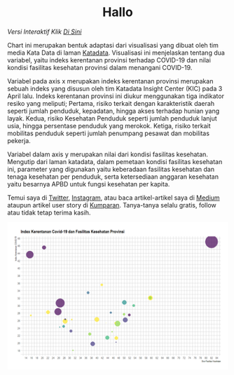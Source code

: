 <h1 style="font-weight: bold;" align = "center">
 &nbsp;Hallo&nbsp;</h1>


 *Versi Interaktif Klik [Di Sini](https://chart-studio.plotly.com/~melysantoso/1)*

Chart ini merupakan bentuk adaptasi dari visualisasi yang dibuat oleh tim media Kata Data di laman [Katadata]( https://katadata.co.id/analisisdata/2020/04/03/rapuhnya-indonesia-menghadapi-covid-19). Visualisasi ini menjelaskan tentang dua variabel, yaitu indeks kerentanan provinsi terhadap COVID-19 dan nilai kondisi fasilitas kesehatan provinsi dalam menangani COVID-19.

Variabel pada axis x merupakan indeks kerentanan provinsi merupakan sebuah indeks yang disusun oleh tim Katadata Insight Center (KIC) pada 3 April lalu. Indeks kerentanan provinsi ini diukur menggunakan tiga indikator resiko yang meliputi; Pertama, risiko terkait dengan karakteristik daerah seperti jumlah penduduk, kepadatan, hingga akses terhadap hunian yang layak. Kedua, risiko Kesehatan Penduduk seperti jumlah penduduk lanjut usia, hingga persentase penduduk yang merokok. Ketiga, risiko terkait mobilitas penduduk seperti jumlah penumpang pesawat dan mobilitas pekerja.

Variabel dalam axis y merupakan nilai dari kondisi fasilitas kesehatan. Mengutip dari laman katadata, dalam pemetaan kondisi fasilitas kesehatan ini, parameter yang digunakan yaitu keberadaan fasilitas kesehatan dan tenaga kesehatan per penduduk, serta ketersediaan anggaran kesehatan yaitu besarnya APBD untuk fungsi kesehatan per kapita.

Temui saya di [Twitter](https://twitter.com/melysantoso_), [Instagram](https://www.instagram.com/melysantoso/), atau baca artikel-artikel saya di [Medium](https://medium.com/@bukakurung) ataupun artikel user story di [Kumparan](https://kumparan.com/melysantoso). Tanya-tanya selalu gratis, follow atau tidak tetap terima kasih. 

[![name](https://github.com/melysantoso/datagravis/blob/master/index-covid-rs-kasus-interactive/bubble-plot-covid.png)](https://github.com/melysantoso/datagravis/tree/master/index-covid-rs-kasus-interactive)